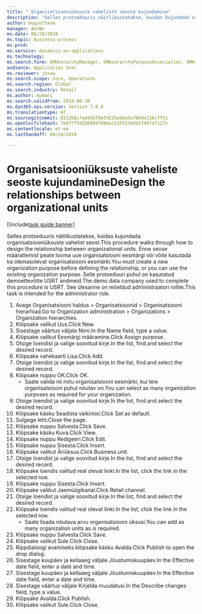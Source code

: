 ```yaml
--- 
title: " Organisatsiooniüksuste vaheliste seoste kujundamine"
description: "Selles protseduuris näitlikustatakse, kuidas kujundada organisatsiooniüksuste vahelist seost."
author: mugunthanm
manager: AnnBe
ms.date: 08/29/2018
ms.topic: business-process
ms.prod: 
ms.service: dynamics-ax-applications
ms.technology: 
ms.search.form: OMHierarchyManager, OMHierarchyPurposeAssociation, OMHierarchySelection, HierarchyDesigner, OMNodeSelection,  HierarchyPublishAndCloseForm
audience: Application User
ms.reviewer: josaw
ms.search.scope: Core, Operations
ms.search.region: Global
ms.search.industry: Retail
ms.author: mumani
ms.search.validFrom: 2016-06-30
ms.dyn365.ops.version: Version 7.0.0
ms.translationtype: HT
ms.sourcegitcommit: 0312b8cfadd45f8e59225e9daba78b9e216cff51
ms.openlocfilehash: 7e0f775d2d0994708da1435523e0d1f497af127c
ms.contentlocale: et-ee
ms.lasthandoff: 09/14/2018

---
```

# <a name="design-the-relationships-between-organizational-units"></a><span data-ttu-id="82889-103"> Organisatsiooniüksuste vaheliste seoste kujundamine</span><span class="sxs-lookup"><span data-stu-id="82889-103">Design the relationships between organizational units</span></span>

[!include[task guide banner](../includes/task-guide-banner.md)]

<span data-ttu-id="82889-104">Selles protseduuris näitlikustatakse, kuidas kujundada organisatsiooniüksuste vahelist seost.</span><span class="sxs-lookup"><span data-stu-id="82889-104">This procedure walks through how to design the relationship between organizational units.</span></span> <span data-ttu-id="82889-105">Enne seose määratlemist peate looma uue organisatsiooni eesmärgi või võite kasutada ka olemasolevat organisatsiooni eesmärki.</span><span class="sxs-lookup"><span data-stu-id="82889-105">You must create a new organization purpose before defining the relationship, or you can use the existing organization purpose.</span></span> <span data-ttu-id="82889-106">Selle protseduuri puhul on kasutatud demoettevõtte USRT andmeid.</span><span class="sxs-lookup"><span data-stu-id="82889-106">The demo data company used to complete this procedure is USRT.</span></span> <span data-ttu-id="82889-107">See ülesanne on mõeldud administraatori rollile.</span><span class="sxs-lookup"><span data-stu-id="82889-107">This task is intended for the administrator role.</span></span>

1. <span data-ttu-id="82889-108">Avage Organisatsiooni haldus > Organisatsioonid > Organisatsiooni hierarhiad.</span><span class="sxs-lookup"><span data-stu-id="82889-108">Go to Organization administration > Organizations > Organization hierarchies.</span></span>
2. <span data-ttu-id="82889-109">Klõpsake valikut Uus.</span><span class="sxs-lookup"><span data-stu-id="82889-109">Click New.</span></span>
3. <span data-ttu-id="82889-110">Sisestage väärtus väljale Nimi.</span><span class="sxs-lookup"><span data-stu-id="82889-110">In the Name field, type a value.</span></span>
4. <span data-ttu-id="82889-111">Klõpsake valikut Eesmärgi määramine.</span><span class="sxs-lookup"><span data-stu-id="82889-111">Click Assign purpose.</span></span>
5. <span data-ttu-id="82889-112">Otsige loendist ja valige soovitud kirje.</span><span class="sxs-lookup"><span data-stu-id="82889-112">In the list, find and select the desired record.</span></span>
6. <span data-ttu-id="82889-113">Klõpsake vahekaarti Lisa.</span><span class="sxs-lookup"><span data-stu-id="82889-113">Click Add.</span></span>
7. <span data-ttu-id="82889-114">Otsige loendist ja valige soovitud kirje.</span><span class="sxs-lookup"><span data-stu-id="82889-114">In the list, find and select the desired record.</span></span>
8. <span data-ttu-id="82889-115">Klõpsake nuppu OK.</span><span class="sxs-lookup"><span data-stu-id="82889-115">Click OK.</span></span>
    * <span data-ttu-id="82889-116">Saate valida nii mitu organisatsiooni eesmärki, kui teie organisatsiooni puhul nõutav on.</span><span class="sxs-lookup"><span data-stu-id="82889-116">You can select as many organization purposes as required for your organization.</span></span>  
9. <span data-ttu-id="82889-117">Otsige loendist ja valige soovitud kirje.</span><span class="sxs-lookup"><span data-stu-id="82889-117">In the list, find and select the desired record.</span></span>
10. <span data-ttu-id="82889-118">Klõpsake käsku Seadista vaikimisi.</span><span class="sxs-lookup"><span data-stu-id="82889-118">Click Set as default.</span></span>
11. <span data-ttu-id="82889-119">Sulgege leht.</span><span class="sxs-lookup"><span data-stu-id="82889-119">Close the page.</span></span>
12. <span data-ttu-id="82889-120">Klõpsake nuppu Salvesta.</span><span class="sxs-lookup"><span data-stu-id="82889-120">Click Save.</span></span>
13. <span data-ttu-id="82889-121">Klõpsake käsku Kuva.</span><span class="sxs-lookup"><span data-stu-id="82889-121">Click View.</span></span>
14. <span data-ttu-id="82889-122">Klõpsake nuppu Redigeeri.</span><span class="sxs-lookup"><span data-stu-id="82889-122">Click Edit.</span></span>
15. <span data-ttu-id="82889-123">Klõpsake nuppu Sisesta.</span><span class="sxs-lookup"><span data-stu-id="82889-123">Click Insert.</span></span>
16. <span data-ttu-id="82889-124">Klõpsake valikut Äriüksus.</span><span class="sxs-lookup"><span data-stu-id="82889-124">Click Business unit.</span></span>
17. <span data-ttu-id="82889-125">Otsige loendist ja valige soovitud kirje.</span><span class="sxs-lookup"><span data-stu-id="82889-125">In the list, find and select the desired record.</span></span>
18. <span data-ttu-id="82889-126">Klõpsake loendis valitud real olevat linki.</span><span class="sxs-lookup"><span data-stu-id="82889-126">In the list, click the link in the selected row.</span></span>
19. <span data-ttu-id="82889-127">Klõpsake nuppu Sisesta.</span><span class="sxs-lookup"><span data-stu-id="82889-127">Click Insert.</span></span>
20. <span data-ttu-id="82889-128">Klõpsake valikut Jaemüügikanal.</span><span class="sxs-lookup"><span data-stu-id="82889-128">Click Retail channel.</span></span>
21. <span data-ttu-id="82889-129">Otsige loendist ja valige soovitud kirje.</span><span class="sxs-lookup"><span data-stu-id="82889-129">In the list, find and select the desired record.</span></span>
22. <span data-ttu-id="82889-130">Klõpsake loendis valitud real olevat linki.</span><span class="sxs-lookup"><span data-stu-id="82889-130">In the list, click the link in the selected row.</span></span>
    * <span data-ttu-id="82889-131">Saate lisada nõutava arvu organisatsiooni üksusi.</span><span class="sxs-lookup"><span data-stu-id="82889-131">You can add as many organization units as is required.</span></span>  
23. <span data-ttu-id="82889-132">Klõpsake nuppu Salvesta.</span><span class="sxs-lookup"><span data-stu-id="82889-132">Click Save.</span></span>
24. <span data-ttu-id="82889-133">Klõpsake valikut Sule.</span><span class="sxs-lookup"><span data-stu-id="82889-133">Click Close.</span></span>
25. <span data-ttu-id="82889-134">Rippdialoogi avamiseks klõpsake käsku Avalda.</span><span class="sxs-lookup"><span data-stu-id="82889-134">Click Publish to open the drop dialog.</span></span>
26. <span data-ttu-id="82889-135">Sisestage kuupäev ja kellaaeg väljale Jõustumiskuupäev.</span><span class="sxs-lookup"><span data-stu-id="82889-135">In the Effective date field, enter a date and time.</span></span>
27. <span data-ttu-id="82889-136">Sisestage kuupäev ja kellaaeg väljale Jõustumiskuupäev.</span><span class="sxs-lookup"><span data-stu-id="82889-136">In the Effective date field, enter a date and time.</span></span>
28. <span data-ttu-id="82889-137">Sisestage väärtus väljale Kirjelda muudatusi.</span><span class="sxs-lookup"><span data-stu-id="82889-137">In the Describe changes field, type a value.</span></span>
29. <span data-ttu-id="82889-138">Klõpsake Avalda.</span><span class="sxs-lookup"><span data-stu-id="82889-138">Click Publish.</span></span>
30. <span data-ttu-id="82889-139">Klõpsake valikut Sule.</span><span class="sxs-lookup"><span data-stu-id="82889-139">Click Close.</span></span>


